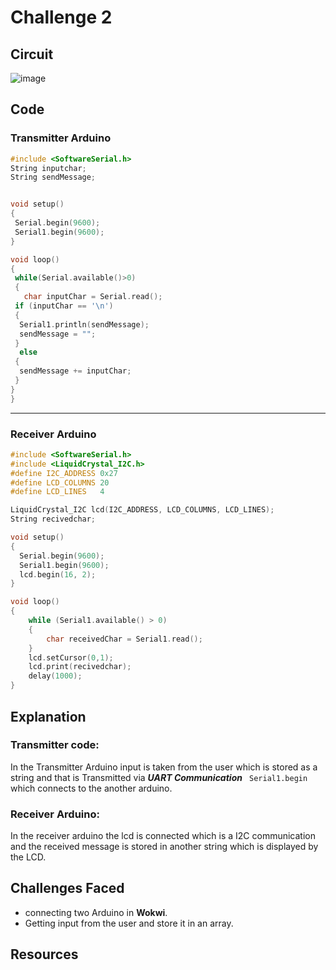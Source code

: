 # Challenge 2
 
## Circuit

![image](https://github.com/weanysel/Bi0s/assets/69642777/9462529b-a2c9-44c2-a590-a2d8c76121ad)


## Code

### Transmitter Arduino

``` cpp
#include <SoftwareSerial.h>
String inputchar;
String sendMessage;


void setup()
{
 Serial.begin(9600);
 Serial1.begin(9600);
}

void loop()
{
 while(Serial.available()>0)
 {
   char inputChar = Serial.read();
 if (inputChar == '\n') 
 {
  Serial1.println(sendMessage);
  sendMessage = "";
 }
  else 
 {
  sendMessage += inputChar;
 }
}
}
```

---

### Receiver Arduino 

``` cpp
#include <SoftwareSerial.h>
#include <LiquidCrystal_I2C.h>
#define I2C_ADDRESS 0x27
#define LCD_COLUMNS 20
#define LCD_LINES   4

LiquidCrystal_I2C lcd(I2C_ADDRESS, LCD_COLUMNS, LCD_LINES);
String recivedchar;

void setup()
{
  Serial.begin(9600);
  Serial1.begin(9600);
  lcd.begin(16, 2);
}

void loop()
{
  	while (Serial1.available() > 0) 
  	{
   		char receivedChar = Serial1.read();
 	}
  	lcd.setCursor(0,1);
  	lcd.print(recivedchar);
  	delay(1000);
}
```


## Explanation 

### Transmitter code:

In the Transmitter Arduino input is taken from the user which is stored as a string and that is Transmitted via ***UART Communication*** <code> Serial1.begin</code> which connects to the another arduino.

### Receiver Arduino:

In the receiver arduino the lcd is connected which is a I2C communication and the received message is stored in another string which is displayed by the LCD.

## Challenges Faced

- connecting two Arduino in **Wokwi**.
- Getting input from the user and store it in an array.

## Resources 
